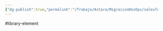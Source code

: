 ```yaml
---
{"dg-publish":true,"permalink":"/Trabajo/Astara/MigracionDevOps/salesforce/libraries/postBuildEasyCommit/"}
---
```



#library-element